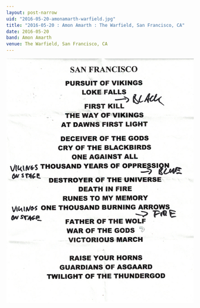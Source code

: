```yaml
---
layout: post-narrow
uid: "2016-05-20-amonamarth-warfield.jpg"
title: "2016-05-20 : Amon Amarth : The Warfield, San Francisco, CA"
date: 2016-05-20
band: Amon Amarth
venue: The Warfield, San Francisco, CA
---
```


<div class="showcase">
  <img src="/img/2016/05/20160520-AmonAmarth-Warfield.jpg" alt="2016-05-20-amonamarth-warfield.jpg">
</div>
